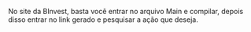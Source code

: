 No site da BInvest, basta você entrar no arquivo Main e compilar, depois disso entrar no link gerado e pesquisar a ação que deseja.
